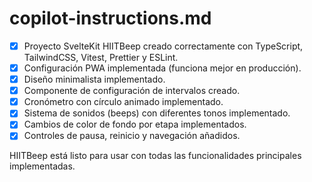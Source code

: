 # copilot-instructions.md

- [x] Proyecto SvelteKit HIITBeep creado correctamente con TypeScript, TailwindCSS, Vitest, Prettier y ESLint.
- [x] Configuración PWA implementada (funciona mejor en producción).
- [x] Diseño minimalista implementado.
- [x] Componente de configuración de intervalos creado.
- [x] Cronómetro con círculo animado implementado.
- [x] Sistema de sonidos (beeps) con diferentes tonos implementado.
- [x] Cambios de color de fondo por etapa implementados.
- [x] Controles de pausa, reinicio y navegación añadidos.

HIITBeep está listo para usar con todas las funcionalidades principales implementadas.
